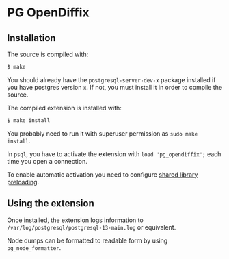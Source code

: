 # PG OpenDiffix

## Installation

The source is compiled with:

```sh
$ make
```

You should already have the `postgresql-server-dev-x` package installed if you have postgres version `x`.
If not, you must install it in order to compile the source.

The compiled extension is installed with:

```sh
$ make install
```

You probably need to run it with superuser permission as `sudo make install`.

In `psql`, you have to activate the extension with `load 'pg_opendiffix';` each time you open a connection.

To enable automatic activation you need to configure [shared library preloading](https://www.postgresql.org/docs/13/runtime-config-client.html#RUNTIME-CONFIG-CLIENT-PRELOAD).

## Using the extension

Once installed, the extension logs information to `/var/log/postgresql/postgresql-13-main.log` or equivalent.

Node dumps can be formatted to readable form by using `pg_node_formatter`.
